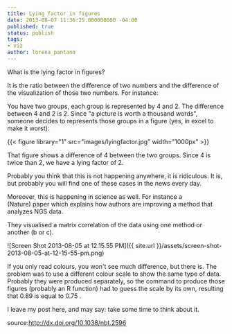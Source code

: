```yaml
---
title: Lying factor in figures
date: 2013-08-07 11:36:25.000000000 -04:00
published: true
status: publish
tags:
- viz
author: lorena_pantano
---
```



What is the lying factor in figures?

It is the ratio between the difference of two numbers and the difference of the visualization of those two numbers. For instance:

You have two groups, each group is represented by 4 and 2\. The difference between 4 and 2 is 2\. Since "a picture is worth a thousand words", someone decides to represents those groups in a figure (yes, in excel to make it worst):

{{< figure library="1" src="images/lyingfactor.jpg" width="1000px" >}}


That figure shows a difference of 4 between the two groups. Since 4 is twice than 2, we have a lying factor of 2.

Probably you think that this is not happening anywhere, it is ridiculous. It is, but probably you will find one of these cases in the news every day.

Moreover, this is happening in science as well. For instance a (Nature) paper which explains how authors are improving a method that analyzes NGS data.

They visualised a matrix correlation of the data using one method or another (b or c).

![Screen Shot 2013-08-05 at 12.15.55 PM]({{ site.url }}/assets/screen-shot-2013-08-05-at-12-15-55-pm.png)

If you only read colours, you won't see much difference, but there is. The problem was to use a different colour scale to show the same type of data. Probably they were produced separately, so the command to produce those figures (probably an R function) had to guess the scale by its own, resulting that 0.89 is equal to 0.75 .

I leave my post here, and may say: take some time to think about it.

source:http://dx.doi.org/10.1038/nbt.2596

